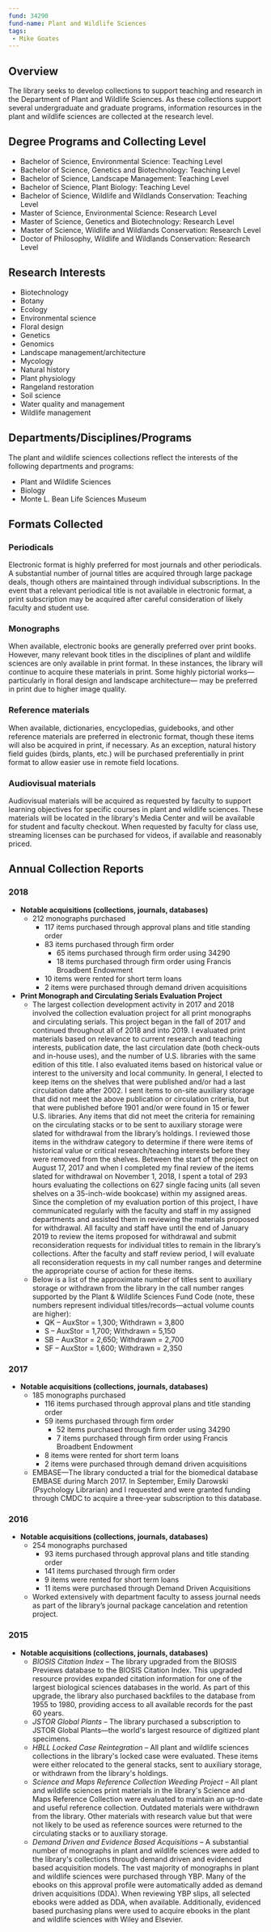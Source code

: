 ```yaml
---
fund: 34290
fund-name: Plant and Wildlife Sciences
tags:
 - Mike Goates
---
```


## Overview

The library seeks to develop collections to support teaching and research in the Department of Plant and Wildlife Sciences. As these collections support several undergraduate and graduate programs, information resources in the plant and wildlife sciences are collected at the research level.

## Degree Programs and Collecting Level

- Bachelor of Science, Environmental Science: Teaching Level
- Bachelor of Science, Genetics and Biotechnology: Teaching Level
- Bachelor of Science, Landscape Management: Teaching Level
- Bachelor of Science, Plant Biology: Teaching Level
- Bachelor of Science, Wildlife and Wildlands Conservation: Teaching Level
- Master of Science, Environmental Science: Research Level
- Master of Science, Genetics and Biotechnology: Research Level
- Master of Science, Wildlife and Wildlands Conservation: Research Level
- Doctor of Philosophy, Wildlife and Wildlands Conservation: Research Level

## Research Interests

- Biotechnology
- Botany
- Ecology
- Environmental science
- Floral design
- Genetics
- Genomics
- Landscape management/<wbr>architecture
- Mycology
- Natural history
- Plant physiology
- Rangeland restoration
- Soil science
- Water quality and management
- Wildlife management

## Departments/<wbr>Disciplines/<wbr>Programs

The plant and wildlife sciences collections reflect the interests of the following departments and programs:

- Plant and Wildlife Sciences
- Biology
- Monte L. Bean Life Sciences Museum

## Formats Collected

### Periodicals

Electronic format is highly preferred for most journals and other periodicals. A substantial number of journal titles are acquired through large package deals, though others are maintained through individual subscriptions. In the event that a relevant periodical title is not available in electronic format, a print subscription may be acquired after careful consideration of likely faculty and student use.

### Monographs

When available, electronic books are generally preferred over print books. However, many relevant book titles in the disciplines of plant and wildlife sciences are only available in print format. In these instances, the library will continue to acquire these materials in print. Some highly pictorial works—particularly in floral design and landscape architecture— may be preferred in print due to higher image quality.

### Reference materials

When available, dictionaries, encyclopedias, guidebooks, and other reference materials are preferred in electronic format, though these items will also be acquired in print, if necessary. As an exception, natural history field guides (birds, plants, etc.) will be purchased preferentially in print format to allow easier use in remote field locations.

### Audiovisual materials

Audiovisual materials will be acquired as requested by faculty to support learning objectives for specific courses in plant and wildlife sciences. These materials will be located in the library's Media Center and will be available for student and faculty checkout. When requested by faculty for class use, streaming licenses can be purchased for videos, if available and reasonably priced.

## Annual Collection Reports
### 2018
- **Notable acquisitions (collections, journals, databases)**
    - 212 monographs purchased
        - 117 items purchased through approval plans and title standing order
        - 83 items purchased through firm order
            - 65 items purchased through firm order using 34290
            - 18 items purchased through firm order using Francis Broadbent Endowment
        - 10 items were rented for short term loans
        - 2 items were purchased through demand driven acquisitions
- **Print Monograph and Circulating Serials Evaluation Project**
    - The largest collection development activity in 2017 and 2018 involved the collection evaluation project for all print monographs and circulating serials. This project began in the fall of 2017 and continued throughout all of 2018 and into 2019. I evaluated print materials based on relevance to current research and teaching interests, publication date, the last circulation date (both check-outs and in-house uses), and the number of U.S. libraries with the same edition of this title. I also evaluated items based on historical value or interest to the university and local community. In general, I elected to keep items on the shelves that were published and/or had a last circulation date after 2002. I sent items to on-site auxiliary storage that did not meet the above publication or circulation criteria, but that were published before 1901 and/or were found in 15 or fewer U.S. libraries. Any items that did not meet the criteria for remaining on the circulating stacks or to be sent to auxiliary storage were slated for withdrawal from the library’s holdings. I reviewed those items in the withdraw category to determine if there were items of historical value or critical research/teaching interests before they were removed from the shelves. Between the start of the project on August 17, 2017 and when I completed my final review of the items slated for withdrawal on November 1, 2018, I spent a total of 293 hours evaluating the collections on 627 single facing units (all seven shelves on a 35-inch-wide bookcase) within my assigned areas. Since the completion of my evaluation portion of this project, I have communicated regularly with the faculty and staff in my assigned departments and assisted them in reviewing the materials proposed for withdrawal. All faculty and staff have until the end of January 2019 to review the items proposed for withdrawal and submit reconsideration requests for individual titles to remain in the library’s collections. After the faculty and staff review period, I will evaluate all reconsideration requests in my call number ranges and determine the appropriate course of action for these items. 
    - Below is a list of the approximate number of titles sent to auxiliary storage or withdrawn from the library in the call number ranges supported by the Plant & Wildlife Sciences Fund Code (note, these numbers represent individual titles/records––actual volume counts are higher):
        - QK – AuxStor = 1,300; Withdrawn = 3,800
        - S – AuxStor = 1,700; Withdrawn = 5,150
        - SB – AuxStor = 2,650; Withdrawn = 2,700
        - SF – AuxStor = 1,600; Withdrawn = 2,350

### 2017
- **Notable acquisitions (collections, journals, databases)**
    - 185 monographs purchased
        - 116 items purchased through approval plans and title standing order
        - 59 items purchased through firm order
            - 52 items purchased through firm order using 34290
            - 7 items purchased through firm order using Francis Broadbent Endowment
        - 8 items were rented for short term loans
        - 2 items were purchased through demand driven acquisitions
    - EMBASE––The library conducted a trial for the biomedical database EMBASE during March 2017. In September, Emily Darowski (Psychology Librarian) and I requested and were granted funding through CMDC to acquire a three-year subscription to this database.

### 2016

- **Notable acquisitions (collections, journals, databases)**
    - 254 monographs purchased 
        - 93 items purchased through approval plans and title standing order
        - 141 items purchased through firm order
        - 9 items were rented for short term loans
        - 11 items were purchased through Demand Driven Acquisitions
    - Worked extensively with department faculty to assess journal needs as part of the library’s journal package cancelation and retention project.

### 2015

- **Notable acquisitions (collections, journals, databases)**
    - *BIOSIS Citation Index* – The library upgraded from the BIOSIS Previews database to the BIOSIS Citation Index. This upgraded resource provides expanded citation information for one of the largest biological sciences databases in the world. As part of this upgrade, the library also purchased backfiles to the database from 1955 to 1980, providing access to all available records for the past 60 years.
    - *JSTOR Global Plants* – The library purchased a subscription to JSTOR Global Plants—the world's largest resource of digitized plant specimens.
    - *HBLL Locked Case Reintegration* – All plant and wildlife sciences collections in the library's locked case were evaluated. These items were either relocated to the general stacks, sent to auxiliary storage, or withdrawn from the library's holdings.
    - *Science and Maps Reference Collection Weeding Project* – All plant and wildlife sciences print materials in the library's Science and Maps Reference Collection were evaluated to maintain an up-to-date and useful reference collection. Outdated materials were withdrawn from the library. Other materials with research value but that were not likely to be used as reference sources were returned to the circulating stacks or to auxiliary storage.
    - *Demand Driven and Evidence Based Acquisitions* – A substantial number of monographs in plant and wildlife sciences were added to the library's collections through demand driven and evidenced based acquisition models. The vast majority of monographs in plant and wildlife sciences were purchased through YBP. Many of the ebooks on this approval profile were automatically added as demand driven acquisitions (DDA). When reviewing YBP slips, all selected ebooks were added as DDA, when available. Additionally, evidenced based purchasing plans were used to acquire ebooks in the plant and wildlife sciences with Wiley and Elsevier.
